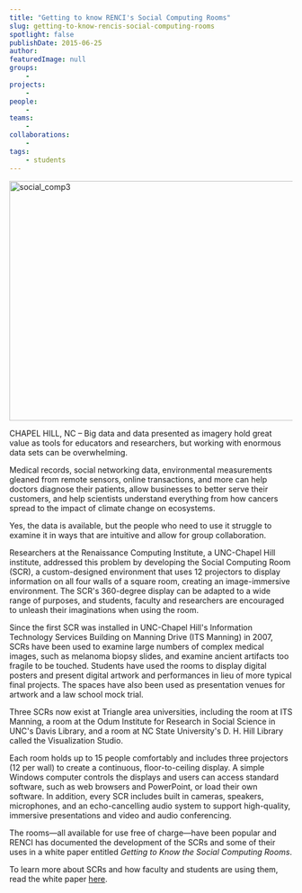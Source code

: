 ```yaml
---
title: "Getting to know RENCI's Social Computing Rooms"
slug: getting-to-know-rencis-social-computing-rooms
spotlight: false
publishDate: 2015-06-25
author: 
featuredImage: null
groups:
    - 
projects:
    - 
people:
    - 
teams: 
    - 
collaborations:
    - 
tags:
    - students
---
```

<img class="alignleft size-full wp-image-14876" src="https://renci.org/wp-content/uploads/2015/06/social_comp3.jpeg" alt="social_comp3" width="640" height="426" />

CHAPEL HILL, NC – Big data and data presented as imagery hold great value as tools for educators and researchers, but working with enormous data sets can be overwhelming.

Medical records, social networking data, environmental measurements gleaned from remote sensors, online transactions, and more can help doctors diagnose their patients, allow businesses to better serve their customers, and help scientists understand everything from how cancers spread to the impact of climate change on ecosystems.



Yes, the data is available, but the people who need to use it struggle to examine it in ways that are intuitive and allow for group collaboration.

Researchers at the Renaissance Computing Institute, a UNC-Chapel Hill institute, addressed this problem by developing the Social Computing Room (SCR), a custom-designed environment that uses 12 projectors to display information on all four walls of a square room, creating an image-immersive environment. The SCR's 360-degree display can be adapted to a wide range of purposes, and students, faculty and researchers are encouraged to unleash their imaginations when using the room.

Since the first SCR was installed in UNC-Chapel Hill's Information Technology Services Building on Manning Drive (ITS Manning) in 2007, SCRs have been used to examine large numbers of complex medical images, such as melanoma biopsy slides, and examine ancient artifacts too fragile to be touched. Students have used the rooms to display digital posters and present digital artwork and performances in lieu of more typical final projects. The spaces have also been used as presentation venues for artwork and a law school mock trial.

Three SCRs now exist at Triangle area universities, including the room at ITS Manning, a room at the Odum Institute for Research in Social Science in UNC's Davis Library, and a room at NC State University's D. H. Hill Library called the Visualization Studio.

Each room holds up to 15 people comfortably and includes three projectors (12 per wall) to create a continuous, floor-to-ceiling display. A simple Windows computer controls the displays and users can access standard software, such as web browsers and PowerPoint, or load their own software. In addition, every SCR includes built in cameras, speakers, microphones, and an echo-cancelling audio system to support high-quality, immersive presentations and video and audio conferencing.

The rooms—all available for use free of charge—have been popular and RENCI has documented the development of the SCRs and some of their uses in a white paper entitled <em>Getting to Know the Social Computing Rooms</em>.

To learn more about SCRs and how faculty and students are using them, read the white paper <a href="https://renci.org/White-Paper-2015-SCR">here</a>.
